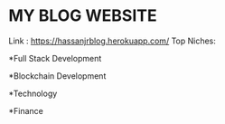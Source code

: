 # MY BLOG WEBSITE 
Link : https://hassanjrblog.herokuapp.com/
Top Niches:
         
 *Full Stack Development
         
 *Blockchain Development
        
  *Technology 
        
  *Finance 
